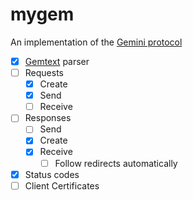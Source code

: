 # mygem

An implementation of the [Gemini protocol](https://geminiprotocol.net)

- [x] [Gemtext] parser
- [ ] Requests
  - [x] Create
  - [x] Send
  - [ ] Receive
- [ ] Responses
  - [ ] Send
  - [x] Create 
  - [x] Receive
    - [ ] Follow redirects automatically
- [x] Status codes
- [ ] Client Certificates

[Gemtext]: https://geminiprotocol.net/docs/gemtext-specification.gmi
